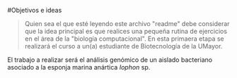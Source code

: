 #Objetivos e ideas
>Quien sea el que esté leyendo este archivo "readme" debe considerar que la idea principal es que realices una pequeña rutina de ejercicios en el área de la "biología computacional".
En esta primaera etapa se realizará el curso a un(a) estudiante de Biotecnología de la UMayor.

El trabajo a realizar será el análisis genómico de un aislado bacteriano asociado a la esponja marina anártica *Iophon* sp.
